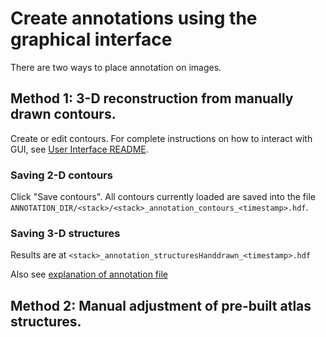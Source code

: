 # Create annotations using the graphical interface

There are two ways to place annotation on images.

## Method 1: 3-D reconstruction from manually drawn contours.

Create or edit contours. For complete instructions on how to interact with GUI, see [User Interface README](gui/README.md).

### Saving 2-D contours

Click "Save contours". All contours currently loaded are saved into the file `ANNOTATION_DIR/<stack>/<stack>_annotation_contours_<timestamp>.hdf`.

### Saving 3-D structures

Results are at `<stack>_annotation_structuresHanddrawn_<timestamp>.hdf`

Also see [explanation of annotation file](FileOrganization.md)

## Method 2: Manual adjustment of pre-built atlas structures.
